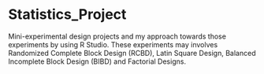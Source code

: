 # Statistics_Project
Mini-experimental design projects and my approach towards those experiments by using R Studio. These experiments may involves Randomized Complete Block Design (RCBD), Latin Square Design, Balanced Incomplete Block Design (BIBD) and Factorial Designs.
